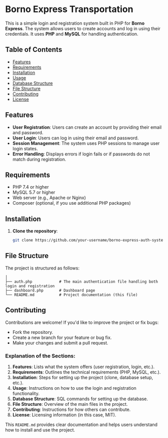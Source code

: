 # Borno Express Transportation

This is a simple login and registration system built in PHP for **Borno Express**. The system allows users to create accounts and log in using their credentials. It uses **PHP** and **MySQL** for handling authentication.

## Table of Contents

- [Features](#features)
- [Requirements](#requirements)
- [Installation](#installation)
- [Usage](#usage)
- [Database Structure](#database-structure)
- [File Structure](#file-structure)
- [Contributing](#contributing)
- [License](#license)

## Features

- **User Registration**: Users can create an account by providing their email and password.
- **User Login**: Users can log in using their email and password.
- **Session Management**: The system uses PHP sessions to manage user login states.
- **Error Handling**: Displays errors if login fails or if passwords do not match during registration.

## Requirements

- PHP 7.4 or higher
- MySQL 5.7 or higher
- Web server (e.g., Apache or Nginx)
- Composer (optional, if you use additional PHP packages)

## Installation

1. **Clone the repository**:
   ```bash
   git clone https://github.com/your-username/borno-express-auth-system.git```

## File Structure

The project is structured as follows:

 ``` borno-express-auth-system/
│
├── auth.php            # The main authentication file handling both login and registration
├── dashboard.php       # Dashboard page
└── README.md           # Project documentation (this file) 
 ```

## Contributing

Contributions are welcome! If you'd like to improve the project or fix bugs:

-    Fork the repository.
-   Create a new branch for your feature or bug fix.
-    Make your changes and submit a pull request.


### Explanation of the Sections:

1. **Features**: Lists what the system offers (user registration, login, etc.).
2. **Requirements**: Outlines the technical requirements (PHP, MySQL, etc.).
3. **Installation**: Steps for setting up the project (clone, database setup, etc.).
4. **Usage**: Instructions on how to use the login and registration functionality.
5. **Database Structure**: SQL commands for setting up the database.
6. **File Structure**: Overview of the main files in the project.
7. **Contributing**: Instructions for how others can contribute.
8. **License**: Licensing information (in this case, MIT).

This `README.md` provides clear documentation and helps users understand how to install and use the project.

